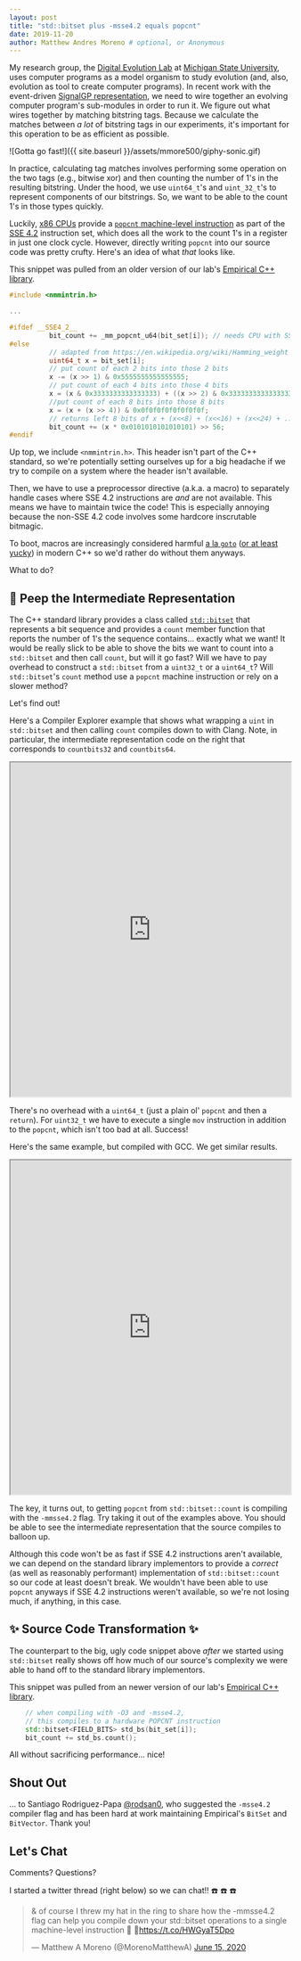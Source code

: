 ```yaml
---
layout: post
title: "std::bitset plus -msse4.2 equals popcnt"
date: 2019-11-20
author: Matthew Andres Moreno # optional, or Anonymous
---
```


My research group, the [Digital Evolution Lab](https://devosoft.org) at [Michigan State University](https://msu.edu), uses computer programs as a model organism to study evolution (and, also, evolution as tool to create computer programs).
In recent work with the event-driven [SignalGP representation](https://dl.acm.org/citation.cfm?doid=3205455.3205523), we need to wire together an evolving computer program's sub-modules in order to run it.
We figure out what wires together by matching bitstring tags.
Because we calculate the matches between *a lot* of bitstring tags in our experiments, it's important for this operation to be as efficient as possible.

![Gotta go fast!]({{ site.baseurl }}/assets/mmore500/giphy-sonic.gif)

In practice, calculating tag matches involves performing some operation on the two tags (e.g., bitwise xor) and then counting the number of 1's in the resulting bitstring.
Under the hood, we use `uint64_t`'s and `uint_32_t`'s to represent components of our bitstrings.
So, we want to be able to the count 1's in those types quickly.

Luckily, [x86 CPUs](https://en.wikipedia.org/wiki/X86) provide a [`popcnt` machine-level instruction](https://www.felixcloutier.com/x86/popcnt) as part of the [SSE 4.2](https://en.wikipedia.org/wiki/SSE4) instruction set, which does all the work to the count 1's in a register in just one clock cycle.
However, directly writing `popcnt` into our source code was pretty crufty.
Here's an idea of what *that* looks like.

This snippet was pulled from an older version of our lab's [Empirical C++ library](https://github.com/devosoft/Empirical).

```cpp
#include <nmmintrin.h>

...

#ifdef __SSE4_2__
          bit_count += _mm_popcnt_u64(bit_set[i]); // needs CPU with SSE4.2
#else
          // adapted from https://en.wikipedia.org/wiki/Hamming_weight
          uint64_t x = bit_set[i];
          // put count of each 2 bits into those 2 bits
          x -= (x >> 1) & 0x5555555555555555;
          // put count of each 4 bits into those 4 bits
          x = (x & 0x3333333333333333) + ((x >> 2) & 0x3333333333333333);
          //put count of each 8 bits into those 8 bits
          x = (x + (x >> 4)) & 0x0f0f0f0f0f0f0f0f;
          // returns left 8 bits of x + (x<<8) + (x<<16) + (x<<24) + ...
          bit_count += (x * 0x0101010101010101) >> 56;
#endif
```

Up top, we include `<nmmintrin.h>`.
This header isn't part of the C++ standard, so we're potentially setting ourselves up for a big headache if we try to compile on a system where the header isn't available.

Then, we have to use a preprocessor directive (a.k.a. a macro) to separately handle cases where SSE 4.2 instructions are *and* are not available.
This means we have to maintain twice the code!
This is especially annoying because the non-SSE 4.2 code involves some hardcore inscrutable bitmagic.

To boot, macros are increasingly considered harmful [a la `goto`](https://en.wikipedia.org/wiki/Considered_harmful) ([or at least yucky](https://stackoverflow.com/a/14041847)) in modern C++ so we'd rather do without them anyways.

What to do?

## 🐤 Peep the Intermediate Representation

The C++ standard library provides a class called [`std::bitset`](https://en.cppreference.com/w/cpp/utility/bitset) that represents a bit sequence and provides a `count` member function that reports the number of 1's the sequence contains... exactly what we want!
It would be really slick to be able to shove the bits we want to count into a `std::bitset` and then call `count`, but will it go fast?
Will we have to pay overhead to construct a `std::bitset` from a `uint32_t` or a `uint64_t`?
Will `std::bitset`'s `count` method use a `popcnt` machine instruction or rely on a slower method?

Let's find out!

Here's a Compiler Explorer example that shows what wrapping a `uint` in `std::bitset` and then calling `count` compiles down to with Clang.
Note, in particular, the intermediate representation code on the right that corresponds to `countbits32` and `countbits64`.

<iframe width="100%" height="600px" src="https://godbolt.org/e?readOnly=true#g:!((g:!((g:!((h:codeEditor,i:(fontScale:14,j:1,lang:c%2B%2B,source:'%23include+%3Cbitset%3E%0A%23include+%3Ciostream%3E%0A%0Asize_t+countbits64(uint64_t+val)+%7B%0A++++std::bitset%3C64%3E+bs(val)%3B%0A++++return+bs.count()%3B%0A%7D%0A%0Asize_t+countbits32(uint32_t+val)+%7B%0A++++std::bitset%3C32%3E+bs(val)%3B%0A++++return+bs.count()%3B%0A%7D%0A%0Aint+main()+%7B%0A++++std::cout%0A++++++++%3C%3C+%22countbits32(42):+%22%0A++++++++%3C%3C+countbits32(42)%0A++++++++%3C%3C+std::endl%3B%0A++++std::cout%0A++++++++%3C%3C+%22countbits64(42):+%22%0A++++++++%3C%3C+countbits64(42)%0A++++++++%3C%3C+std::endl%3B%0A++++return+0%3B%0A%7D'),l:'5',n:'0',o:'C%2B%2B+source+%231',t:'0')),k:50,l:'4',n:'0',o:'',s:0,t:'0'),(g:!((h:compiler,i:(compiler:clang900,filters:(b:'0',binary:'1',commentOnly:'0',demangle:'0',directives:'0',execute:'1',intel:'0',libraryCode:'1',trim:'1'),fontScale:14,lang:c%2B%2B,libs:!(),options:'-O3+-msse4.2',source:1),l:'5',n:'0',o:'x86-64+clang+9.0.0+(Editor+%231,+Compiler+%231)+C%2B%2B',t:'0')),k:50,l:'4',n:'0',o:'',s:0,t:'0')),l:'2',n:'0',o:'',t:'0')),version:4"></iframe>

There's no overhead with a `uint64_t` (just a plain ol' `popcnt` and then a `return`).
For `uint32_t` we have to execute a single `mov` instruction in addition to the `popcnt`, which isn't too bad at all.
Success!

Here's the same example, but compiled with GCC.
We get similar results.

<iframe width="100%" height="600px" src="https://godbolt.org/e?readOnly=true#g:!((g:!((g:!((h:codeEditor,i:(fontScale:14,j:1,lang:c%2B%2B,source:'%23include+%3Cbitset%3E%0A%23include+%3Ciostream%3E%0A%0Asize_t+countbits64(uint64_t+val)+%7B%0A++++std::bitset%3C64%3E+bs(val)%3B%0A++++return+bs.count()%3B%0A%7D%0A%0Asize_t+countbits32(uint32_t+val)+%7B%0A++++std::bitset%3C32%3E+bs(val)%3B%0A++++return+bs.count()%3B%0A%7D%0A%0Aint+main()+%7B%0A++++std::cout%0A++++++++%3C%3C+%22countbits32(42):+%22%0A++++++++%3C%3C+countbits32(42)%0A++++++++%3C%3C+std::endl%3B%0A++++std::cout%0A++++++++%3C%3C+%22countbits64(42):+%22%0A++++++++%3C%3C+countbits64(42)%0A++++++++%3C%3C+std::endl%3B%0A++++return+0%3B%0A%7D'),l:'5',n:'0',o:'C%2B%2B+source+%231',t:'0')),k:50,l:'4',n:'0',o:'',s:0,t:'0'),(g:!((h:compiler,i:(compiler:g92,filters:(b:'0',binary:'1',commentOnly:'0',demangle:'0',directives:'0',execute:'1',intel:'0',libraryCode:'1',trim:'1'),fontScale:14,lang:c%2B%2B,libs:!(),options:'-O3+-msse4.2',source:1),l:'5',n:'0',o:'x86-64+gcc+9.2+(Editor+%231,+Compiler+%231)+C%2B%2B',t:'0')),k:50,l:'4',n:'0',o:'',s:0,t:'0')),l:'2',n:'0',o:'',t:'0')),version:4"></iframe>

The key, it turns out, to getting `popcnt` from `std::bitset::count` is compiling with the `-mmsse4.2` flag.
Try taking it out of the examples above.
You should be able to see the intermediate representation that the source compiles to balloon up.

Although this code won't be as fast if SSE 4.2 instructions aren't available, we can depend on the standard library implementors to provide a *correct* (as well as reasonably performant) implementation of `std::bitset::count` so our code at least doesn't break.
We wouldn't have been able to use `popcnt` anyways if SSE 4.2 instructions weren't available, so we're not losing much, if anything, in this case.

## ✨ Source Code Transformation ✨

The counterpart to the big, ugly code snippet above *after* we started using `std::bitset` really shows off how much of our source's complexity we were able to hand off to the standard library implementors.

This snippet was pulled from an newer version of our lab's [Empirical C++ library](https://github.com/devosoft/Empirical).

```cpp
    // when compiling with -O3 and -msse4.2,
    // this compiles to a hardware POPCNT instruction
    std::bitset<FIELD_BITS> std_bs(bit_set[i]);
    bit_count += std_bs.count();
```

All without sacrificing performance... nice!

## Shout Out

... to Santiago Rodriguez-Papa [@rodsan0](https://github.com/rodsan0), who suggested the `-msse4.2` compiler flag and has been hard at work maintaining Empirical's `BitSet` and `BitVector`.
Thank you!

## Let's Chat

Comments? Questions?

I started a twitter thread (right below) so we can chat!! ☎️ ☎️ ☎️

<blockquote class="twitter-tweet" data-conversation="none"><p lang="en" dir="ltr">&amp; of course I threw my hat in the ring to share how the -mmsse4.2 flag can help you compile down your std::bitset operations to a single machine-level instruction 🤦 🤷<a href="https://t.co/HWGyaT5Dpo">https://t.co/HWGyaT5Dpo</a></p>&mdash; Matthew A Moreno (@MorenoMatthewA) <a href="https://twitter.com/MorenoMatthewA/status/1272329720726564864?ref_src=twsrc%5Etfw">June 15, 2020</a></blockquote> <script async src="https://platform.twitter.com/widgets.js" charset="utf-8"></script>
